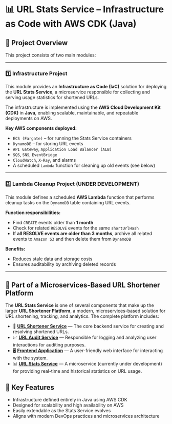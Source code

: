 # 📊 URL Stats Service – Infrastructure as Code with AWS CDK (Java)

## 🧩 Project Overview

This project consists of two main modules:

---

### 1️⃣ **Infrastructure Project**

This module provides an **Infrastructure as Code (IaC)** solution for deploying the **URL Stats Service**, a microservice responsible for collecting and serving usage statistics for shortened URLs.

The infrastructure is implemented using the **AWS Cloud Development Kit (CDK)** in **Java**, enabling scalable, maintainable, and repeatable deployments on AWS.

**Key AWS components deployed:**
- `ECS (Fargate)` – for running the Stats Service containers
- `DynamoDB` – for storing URL events
- `API Gateway`, `Application Load Balancer (ALB)`
- `SQS`, `SNS`, `EventBridge`
- `CloudWatch`, `X-Ray`, and alarms
- A scheduled `Lambda` function for cleaning up old events (see below)

---

### 2️⃣ **Lambda Cleanup Project  (UNDER DEVELOPMENT)**

This module defines a scheduled **AWS Lambda** function that performs cleanup tasks on the `DynamoDB` table containing URL events.

**Function responsibilities:**
- Find `CREATE` events older than **1 month**
- Check for related `RESOLVE` events for the same `shortUrlHash`
- If **all RESOLVE events are older than 3 months**, archive all related events to `Amazon S3` and then delete them from `DynamoDB`

**Benefits:**
- Reduces stale data and storage costs
- Ensures auditability by archiving deleted records

---

## 🧩 Part of a Microservices-Based URL Shortener Platform

The **URL Stats Service** is one of several components that make up the larger **URL Shortener Platform**, a modern, microservices-based solution for URL shortening, tracking, and analytics. The complete platform includes:

- 🔗 [**URL Shortener Service**](https://github.com/dobrevd/url_shortener_service) — The core backend service for creating and resolving shortened URLs.
- 📈 [**URL Audit Service**](https://github.com/dobrevd/url-audit-service) — Responsible for logging and analyzing user interactions for auditing purposes.
- 🖥️ [**Frontend Application**](https://github.com/dobrevd/url-shortener-frontend) — A user-friendly web interface for interacting with the system.
- 📊 [**URL Stats Service**](https://github.com/dobrevd/url_stats_service) — A microservice (currently under development) for providing real-time and historical statistics on URL usage.

## 🚀 Key Features

- Infrastructure defined entirely in Java using AWS CDK
- Designed for scalability and high availability on AWS
- Easily extendable as the Stats Service evolves
- Aligns with modern DevOps practices and microservices architecture
